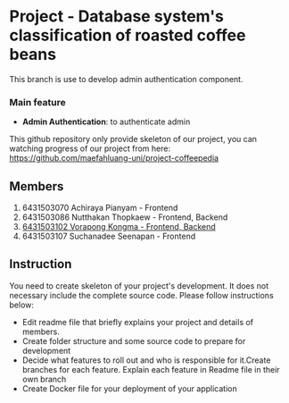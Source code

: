 # Project - Database system's classification of roasted coffee beans

This branch is use to develop admin authentication component.

### Main feature

- **Admin Authentication**: to authenticate admin

This github repository only provide skeleton of our project, you can watching progress of our project from here: https://github.com/maefahluang-uni/project-coffeepedia

## Members

1. 6431503070 Achiraya Pianyam - Frontend
2. 6431503086 Nutthakan Thopkaew - Frontend, Backend
3. [6431503102 Vorapong Kongma - Frontend, Backend](https://github.com/BallZzi)
4. 6431503107 Suchanadee Seenapan - Frontend

## Instruction

You need to create skeleton of your project's development. It does not necessary include the complete source code. Please follow instructions below:

- Edit readme file that briefly explains your project and details of members.​
- Create folder structure and some source code to prepare for development
- Decide what features to roll out and who is responsible for it.​ Create branches for each feature. Explain each feature in Readme file in their own branch​
- Create Docker file for your deployment of your application
